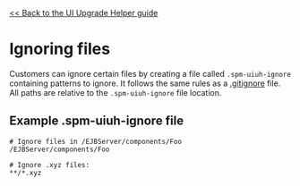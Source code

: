 [<< Back to the UI Upgrade Helper guide](../ui_upgrade_helper_guide.md)

# Ignoring files

Customers can ignore certain files by creating a file called `.spm-uiuh-ignore` containing patterns to ignore. It follows the same rules as a [.gitignore](http://git-scm.com/docs/gitignore) file. All paths are relative to the `.spm-uiuh-ignore` file location.

## Example .spm-uiuh-ignore file

    # Ignore files in /EJBServer/components/Foo
    /EJBServer/components/Foo

    # Ignore .xyz files:
    **/*.xyz
